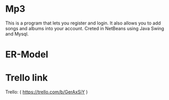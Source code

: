# __Mp3__
This is a program that lets you register and login. It also allows you to add songs and albums into your account. Creted in
NetBeans using Java Swing and Mysql.

# __ER-Model__


# __Trello link__
Trello: ( https://trello.com/b/GerAxSiY )
